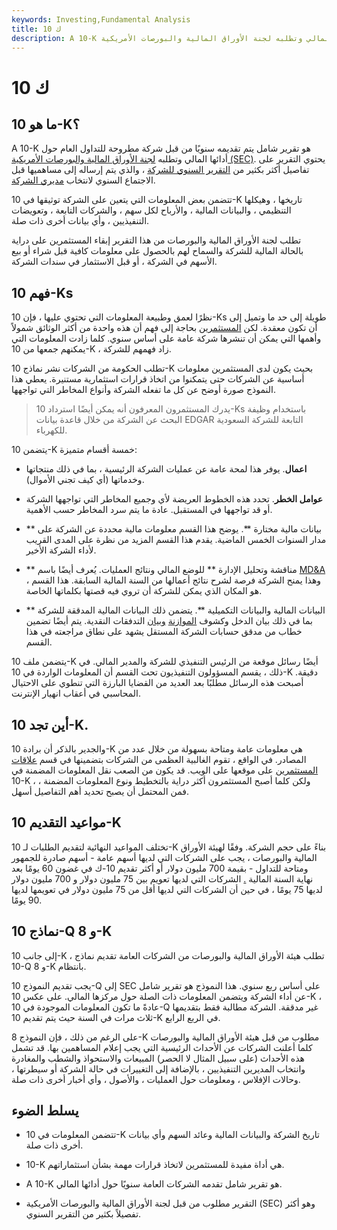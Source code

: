 ```yaml
---
keywords: Investing,Fundamental Analysis
title: 10 ك
description: A 10-K هو تقرير شامل يتم تقديمه سنويًا من قبل شركة مطروحة للتداول العام حول أدائها المالي وتطلبه لجنة الأوراق المالية والبورصات الأمريكية (SEC).
---
```


# 10 ك
## ما هو 10-K؟

A 10-K هو تقرير شامل يتم تقديمه سنويًا من قبل شركة مطروحة للتداول العام حول أدائها المالي وتطلبه [لجنة الأوراق المالية والبورصات الأمريكية (SEC)](/sec). يحتوي التقرير على تفاصيل أكثر بكثير من [التقرير السنوي للشركة](/annualreport) ، والذي يتم إرساله إلى مساهميها قبل الاجتماع السنوي لانتخاب [مديري الشركة](/boardofdirectors).

تتضمن بعض المعلومات التي يتعين على الشركة توثيقها في 10-K تاريخها ، وهيكلها التنظيمي ، والبيانات المالية ، والأرباح لكل سهم ، والشركات التابعة ، وتعويضات التنفيذيين ، وأي بيانات أخرى ذات صلة.

تطلب لجنة الأوراق المالية والبورصات من هذا التقرير إبقاء المستثمرين على دراية بالحالة المالية للشركة والسماح لهم بالحصول على معلومات كافية قبل شراء أو بيع الأسهم في الشركة ، أو قبل الاستثمار في سندات الشركة.

## فهم 10-Ks

نظرًا لعمق وطبيعة المعلومات التي تحتوي عليها ، فإن 10-Ks طويلة إلى حد ما وتميل إلى أن تكون معقدة. لكن [المستثمرين](/investor) بحاجة إلى فهم أن هذه واحدة من أكثر الوثائق شمولاً وأهمها التي يمكن أن تنشرها شركة عامة على أساس سنوي. كلما زادت المعلومات التي يمكنهم جمعها من 10-K ، زاد فهمهم للشركة.

تطلب الحكومة من الشركات نشر نماذج 10-K بحيث يكون لدى المستثمرين معلومات أساسية عن الشركات حتى يتمكنوا من اتخاذ قرارات استثمارية مستنيرة. يعطي هذا النموذج صورة أوضح عن كل ما تفعله الشركة وأنواع المخاطر التي تواجهها.

> يدرك المستثمرون المعرفون أنه يمكن أيضًا استرداد 10-Ks باستخدام وظيفة البحث عن الشركة من خلال قاعدة بيانات EDGAR التابعة للشركة السعودية للكهرباء.

>

يتضمن 10-K خمسة أقسام متميزة:

- **اعمال**. يوفر هذا لمحة عامة عن عمليات الشركة الرئيسية ، بما في ذلك منتجاتها وخدماتها (أي كيف تجني الأموال).

- **عوامل الخطر**. تحدد هذه الخطوط العريضة لأي وجميع المخاطر التي تواجهها الشركة أو قد تواجهها في المستقبل. عادة ما يتم سرد المخاطر حسب الأهمية.

- ** بيانات مالية مختارة **. يوضح هذا القسم معلومات مالية محددة عن الشركة على مدار السنوات الخمس الماضية. يقدم هذا القسم المزيد من نظرة على المدى القريب لأداء الشركة الأخير.

- ** مناقشة وتحليل الإدارة ** للوضع المالي ونتائج العمليات. يُعرف أيضًا باسم [MD&A](/mdanalysis) ، وهذا يمنح الشركة فرصة لشرح نتائج أعمالها من السنة المالية السابقة. هذا القسم هو المكان الذي يمكن للشركة أن تروي فيه قصتها بكلماتها الخاصة.

- ** البيانات المالية والبيانات التكميلية **. يتضمن ذلك البيانات المالية المدققة للشركة بما في ذلك بيان الدخل وكشوف [الموازنة](/balancesheet) [وبيان](/balancesheet) التدفقات النقدية. يتم أيضًا تضمين خطاب من مدقق حسابات الشركة المستقل يشهد على نطاق مراجعته في هذا القسم.

يتضمن ملف 10-K أيضًا رسائل موقعة من الرئيس التنفيذي للشركة والمدير المالي. في ذلك ، يقسم المسؤولون التنفيذيون تحت القسم أن المعلومات الواردة في 10-K دقيقة. أصبحت هذه الرسائل مطلبًا بعد العديد من القضايا البارزة التي تنطوي على الاحتيال المحاسبي في أعقاب انهيار الإنترنت.

## أين تجد 10-K.

والجدير بالذكر أن برادة 10-K هي معلومات عامة ومتاحة بسهولة من خلال عدد من المصادر. في الواقع ، تقوم الغالبية العظمى من الشركات بتضمينها في قسم [علاقات المستثمرين](/investorrelations) على موقعها على الويب. قد يكون من الصعب نقل المعلومات المضمنة في 10-K ، ولكن كلما أصبح المستثمرون أكثر دراية بالتخطيط ونوع المعلومات المضمنة ، فمن المحتمل أن يصبح تحديد أهم التفاصيل أسهل.

## مواعيد التقديم 10-K

تختلف المواعيد النهائية لتقديم الطلبات لـ 10-K بناءً على حجم الشركة. وفقًا لهيئة الأوراق المالية والبورصات ، يجب على الشركات التي لديها أسهم عامة - أسهم صادرة للجمهور ومتاحة للتداول - بقيمة 700 مليون دولار أو أكثر تقديم 10-ك في غضون 60 يومًا بعد نهاية السنة المالية [.](/float) الشركات التي لديها تعويم بين 75 مليون دولار و 700 مليون دولار لديها 75 يومًا ، في حين أن الشركات التي لديها أقل من 75 مليون دولار في تعويمها لديها 90 يومًا.

## نماذج 10-Q و 8-K

إلى جانب 10-K ، تطلب هيئة الأوراق المالية والبورصات من الشركات العامة تقديم نماذج 10-Q و 8-K بانتظام.

يجب تقديم النموذج 10-Q إلى SEC على أساس ربع سنوي. هذا النموذج هو تقرير شامل عن أداء الشركة ويتضمن المعلومات ذات الصلة حول مركزها المالي. على عكس 10-K ، عادةً ما تكون المعلومات الموجودة في 10-Q غير مدققة. الشركة مطالبة فقط بتقديمها ثلاث مرات في السنة حيث يتم تقديم 10-K في الربع الرابع.

على الرغم من ذلك ، فإن النموذج 8-K مطلوب من قبل هيئة الأوراق المالية والبورصات كلما أعلنت الشركات عن الأحداث الرئيسية التي يجب إعلام المساهمين بها. قد تشمل هذه الأحداث (على سبيل المثال لا الحصر) المبيعات والاستحواذ والشطب والمغادرة وانتخاب المديرين التنفيذيين ، بالإضافة إلى التغييرات في حالة الشركة أو سيطرتها ، وحالات الإفلاس ، ومعلومات حول العمليات ، والأصول ، وأي أخبار أخرى ذات صلة.

## يسلط الضوء

- تتضمن المعلومات في 10-K تاريخ الشركة والبيانات المالية وعائد السهم وأي بيانات أخرى ذات صلة.

- 10-K هي أداة مفيدة للمستثمرين لاتخاذ قرارات مهمة بشأن استثماراتهم.

- A 10-K هو تقرير شامل تقدمه الشركات العامة سنويًا حول أدائها المالي.

- التقرير مطلوب من قبل لجنة الأوراق المالية والبورصات الأمريكية (SEC) وهو أكثر تفصيلاً بكثير من التقرير السنوي.

